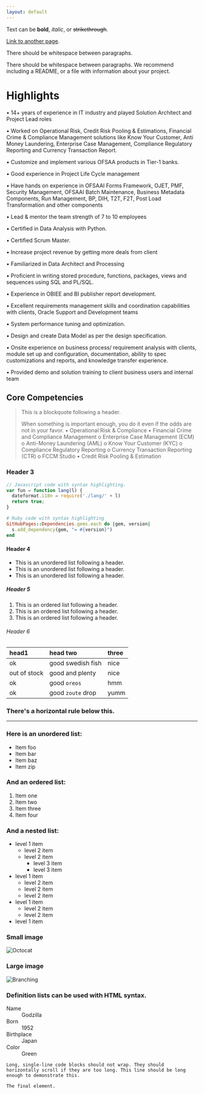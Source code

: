 ```yaml
---
layout: default
---
```


Text can be **bold**, _italic_, or ~~strikethrough~~.

[Link to another page](./another-page.html).

There should be whitespace between paragraphs.

There should be whitespace between paragraphs. We recommend including a README, or a file with information about your project.

# Highlights

•	14+ years of experience in IT industry and played Solution Architect and Project Lead roles
 
•	Worked on Operational Risk, Credit Risk Pooling & Estimations, Financial Crime & Compliance Management solutions like Know Your Customer, Anti Money Laundering, Enterprise Case Management, Compliance Regulatory Reporting and Currency Transaction Report.

•	Customize and implement various OFSAA products in Tier-1 banks.

•	Good experience in Project Life Cycle management

•	Have hands on experience in OFSAAI Forms Framework, OJET, PMF, Security Management, OFSAAI Batch Maintenance, Business Metadata Components, Run Management, BP, DIH, T2T, F2T, Post Load Transformation and other components

•	Lead & mentor the team strength of 7 to 10 employees

•	Certified in Data Analysis with Python.

•	Certified Scrum Master.

•	Increase project revenue by getting more deals from client

•	Familiarized in Data Architect and Processing

•	Proficient in writing stored procedure, functions, packages, views and sequences using SQL and PL/SQL. 

•	Experience in OBIEE and BI publisher report development.

•	Excellent requirements management skills and coordination capabilities with clients, Oracle Support and Development teams

•	System performance tuning and optimization.  

•	Design and create Data Model as per the design specification.

•	Onsite experience on business process/ requirement analysis with clients, module set up and configuration, documentation, ability to spec customizations and reports, and knowledge transfer experience.

•	Provided demo and solution training to client business users and internal team


## Core Competencies

> This is a blockquote following a header.
>
> When something is important enough, you do it even if the odds are not in your favor.
•	Operational Risk & Compliance
•	Financial Crime and Compliance Management
    o	Enterprise Case Management (ECM)
    o	Anti-Money Laundering (AML)
    o	Know Your Customer (KYC)
    o	Compliance Regulatory Reporting
    o	Currency Transaction Reporting (CTR)
    o	FCCM Studio
•	Credit Risk Pooling & Estimation

### Header 3

```js
// Javascript code with syntax highlighting.
var fun = function lang(l) {
  dateformat.i18n = require('./lang/' + l)
  return true;
}
```

```ruby
# Ruby code with syntax highlighting
GitHubPages::Dependencies.gems.each do |gem, version|
  s.add_dependency(gem, "= #{version}")
end
```

#### Header 4

*   This is an unordered list following a header.
*   This is an unordered list following a header.
*   This is an unordered list following a header.

##### Header 5

1.  This is an ordered list following a header.
2.  This is an ordered list following a header.
3.  This is an ordered list following a header.

###### Header 6

| head1        | head two          | three |
|:-------------|:------------------|:------|
| ok           | good swedish fish | nice  |
| out of stock | good and plenty   | nice  |
| ok           | good `oreos`      | hmm   |
| ok           | good `zoute` drop | yumm  |

### There's a horizontal rule below this.

* * *

### Here is an unordered list:

*   Item foo
*   Item bar
*   Item baz
*   Item zip

### And an ordered list:

1.  Item one
1.  Item two
1.  Item three
1.  Item four

### And a nested list:

- level 1 item
  - level 2 item
  - level 2 item
    - level 3 item
    - level 3 item
- level 1 item
  - level 2 item
  - level 2 item
  - level 2 item
- level 1 item
  - level 2 item
  - level 2 item
- level 1 item

### Small image

![Octocat](https://github.githubassets.com/images/icons/emoji/octocat.png)

### Large image

![Branching](https://guides.github.com/activities/hello-world/branching.png)


### Definition lists can be used with HTML syntax.

<dl>
<dt>Name</dt>
<dd>Godzilla</dd>
<dt>Born</dt>
<dd>1952</dd>
<dt>Birthplace</dt>
<dd>Japan</dd>
<dt>Color</dt>
<dd>Green</dd>
</dl>

```
Long, single-line code blocks should not wrap. They should horizontally scroll if they are too long. This line should be long enough to demonstrate this.
```

```
The final element.
```
